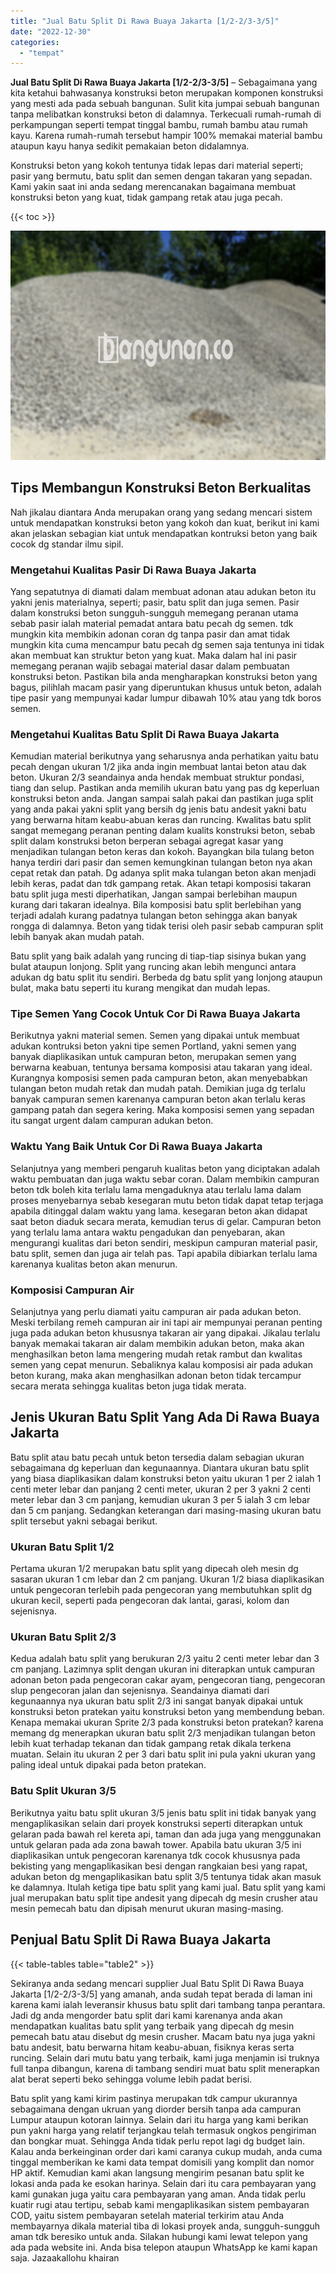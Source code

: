 ```yaml
---
title: "Jual Batu Split Di Rawa Buaya Jakarta [1/2-2/3-3/5]"
date: "2022-12-30"
categories: 
  - "tempat"
---
```


**Jual Batu Split Di Rawa Buaya Jakarta \[1/2-2/3-3/5\]** – Sebagaimana yang kita ketahui bahwasanya konstruksi beton merupakan komponen konstruksi yang mesti ada pada sebuah bangunan. Sulit kita jumpai sebuah bangunan tanpa melibatkan konstruksi beton di dalamnya. Terkecuali rumah-rumah di perkampungan seperti tempat tinggal bambu, rumah bambu atau rumah kayu. Karena rumah-rumah tersebut hampir 100% memakai material bambu ataupun kayu hanya sedikit pemakaian beton didalamnya.

Konstruksi beton yang kokoh tentunya tidak lepas dari material seperti; pasir yang bermutu, batu split dan semen dengan takaran yang sepadan. Kami yakin saat ini anda sedang merencanakan bagaimana membuat konstruksi beton yang kuat, tidak gampang retak atau juga pecah.

{{< toc >}}

![Jual Batu Split Di Rawa Buaya Jakarta [1/2-2/3-3/5]](/images/jual-batu-split-03.png)

## Tips Membangun Konstruksi Beton Berkualitas

Nah jikalau diantara Anda merupakan orang yang sedang mencari sistem untuk mendapatkan konstruksi beton yang kokoh dan kuat, berikut ini kami akan jelaskan sebagian kiat untuk mendapatkan kontruksi beton yang baik cocok dg standar ilmu sipil.

### Mengetahui Kualitas Pasir Di Rawa Buaya Jakarta

Yang sepatutnya di diamati dalam membuat adonan atau adukan beton itu yakni jenis materialnya, seperti; pasir, batu split dan juga semen. Pasir dalam konstruksi beton sungguh-sungguh memegang peranan utama sebab pasir ialah material pemadat antara batu pecah dg semen. tdk mungkin kita membikin adonan coran dg tanpa pasir dan amat tidak mungkin kita cuma mencampur batu pecah dg semen saja tentunya ini tidak akan membuat kan struktur beton yang kuat. Maka dalam hal ini pasir memegang peranan wajib sebagai material dasar dalam pembuatan konstruksi beton. Pastikan bila anda mengharapkan konstruksi beton yang bagus, pilihlah macam pasir yang diperuntukan khusus untuk beton, adalah tipe pasir yang mempunyai kadar lumpur dibawah 10% atau yang tdk boros semen.

### Mengetahui Kualitas Batu Split Di Rawa Buaya Jakarta

Kemudian material berikutnya yang seharusnya anda perhatikan yaitu batu pecah dengan ukuran 1/2 jika anda ingin membuat lantai beton atau dak beton. Ukuran 2/3 seandainya anda hendak membuat struktur pondasi, tiang dan selup. Pastikan anda memilih ukuran batu yang pas dg keperluan konstruksi beton anda. Jangan sampai salah pakai dan pastikan juga split yang anda pakai yakni split yang bersih dg jenis batu andesit yakni batu yang berwarna hitam keabu-abuan keras dan runcing. Kwalitas batu split sangat memegang peranan penting dalam kualits konstruksi beton, sebab split dalam konstruksi beton berperan sebagai agregat kasar yang menjadikan tulangan beton keras dan kokoh. Bayangkan bila tulang beton hanya terdiri dari pasir dan semen kemungkinan tulangan beton nya akan cepat retak dan patah. Dg adanya split maka tulangan beton akan menjadi lebih keras, padat dan tdk gampang retak. Akan tetapi komposisi takaran batu split juga mesti diperhatikan, Jangan sampai berlebihan maupun kurang dari takaran idealnya. Bila komposisi batu split berlebihan yang terjadi adalah kurang padatnya tulangan beton sehingga akan banyak rongga di dalamnya. Beton yang tidak terisi oleh pasir sebab campuran split lebih banyak akan mudah patah.

Batu split yang baik adalah yang runcing di tiap-tiap sisinya bukan yang bulat ataupun lonjong. Split yang runcing akan lebih mengunci antara adukan dg batu split itu sendiri. Berbeda dg batu split yang lonjong ataupun bulat, maka batu seperti itu kurang mengikat dan mudah lepas.

### Tipe Semen Yang Cocok Untuk Cor Di Rawa Buaya Jakarta

Berikutnya yakni material semen. Semen yang dipakai untuk membuat adukan kontruksi beton yakni tipe semen Portland, yakni semen yang banyak diaplikasikan untuk campuran beton, merupakan semen yang berwarna keabuan, tentunya bersama komposisi atau takaran yang ideal. Kurangnya komposisi semen pada campuran beton, akan menyebabkan tulangan beton mudah retak dan mudah patah. Demikian juga dg terlalu banyak campuran semen karenanya campuran beton akan terlalu keras gampang patah dan segera kering. Maka komposisi semen yang sepadan itu sangat urgent dalam campuran adukan beton.

### Waktu Yang Baik Untuk Cor Di Rawa Buaya Jakarta

Selanjutnya yang memberi pengaruh kualitas beton yang diciptakan adalah waktu pembuatan dan juga waktu sebar coran. Dalam membikin campuran beton tdk boleh kita terlalu lama mengaduknya atau terlalu lama dalam proses menyebarnya sebab kesegaran mutu beton tidak dapat tetap terjaga apabila ditinggal dalam waktu yang lama. kesegaran beton akan didapat saat beton diaduk secara merata, kemudian terus di gelar. Campuran beton yang terlalu lama antara waktu pengadukan dan penyebaran, akan mengurangi kualitas dari beton sendiri, meskipun campuran material pasir, batu split, semen dan juga air telah pas. Tapi apabila dibiarkan terlalu lama karenanya kualitas beton akan menurun.

### Komposisi Campuran Air

Selanjutnya yang perlu diamati yaitu campuran air pada adukan beton. Meski terbilang remeh campuran air ini tapi air mempunyai peranan penting juga pada adukan beton khususnya takaran air yang dipakai. Jikalau terlalu banyak memakai takaran air dalam membikin adukan beton, maka akan menghasilkan beton lama mengering mudah retak rambut dan kwalitas semen yang cepat menurun. Sebaliknya kalau komposisi air pada adukan beton kurang, maka akan menghasilkan adonan beton tidak tercampur secara merata sehingga kualitas beton juga tidak merata.

## Jenis Ukuran Batu Split Yang Ada Di Rawa Buaya Jakarta

Batu split atau batu pecah untuk beton tersedia dalam sebagian ukuran sebagaimana dg keperluan dan kegunaannya. Diantara ukuran batu split yang biasa diaplikasikan dalam konstruksi beton yaitu ukuran 1 per 2 ialah 1 centi meter lebar dan panjang 2 centi meter, ukuran 2 per 3 yakni 2 centi meter lebar dan 3 cm panjang, kemudian ukuran 3 per 5 ialah 3 cm lebar dan 5 cm panjang. Sedangkan keterangan dari masing-masing ukuran batu split tersebut yakni sebagai berikut.

### Ukuran Batu Split 1/2

Pertama ukuran 1/2 merupakan batu split yang dipecah oleh mesin dg sasaran ukuran 1 cm lebar dan 2 cm panjang. Ukuran 1/2 biasa diaplikasikan untuk pengecoran terlebih pada pengecoran yang membutuhkan split dg ukuran kecil, seperti pada pengecoran dak lantai, garasi, kolom dan sejenisnya.

### Ukuran Batu Split 2/3

Kedua adalah batu split yang berukuran 2/3 yaitu 2 centi meter lebar dan 3 cm panjang. Lazimnya split dengan ukuran ini diterapkan untuk campuran adonan beton pada pengecoran cakar ayam, pengecoran tiang, pengecoran slup pengecoran jalan dan sejenisnya. Seandainya diamati dari kegunaannya nya ukuran batu split 2/3 ini sangat banyak dipakai untuk konstruksi beton pratekan yaitu konstruksi beton yang membendung beban. Kenapa memakai ukuran Sprite 2/3 pada konstruksi beton pratekan? karena memang dg menerapkan ukuran batu split 2/3 menjadikan tulangan beton lebih kuat terhadap tekanan dan tidak gampang retak dikala terkena muatan. Selain itu ukuran 2 per 3 dari batu split ini pula yakni ukuran yang paling ideal untuk dipakai pada beton pratekan.

### Batu Split Ukuran 3/5

Berikutnya yaitu batu split ukuran 3/5 jenis batu split ini tidak banyak yang mengaplikasikan selain dari proyek konstruksi seperti diterapkan untuk gelaran pada bawah rel kereta api, taman dan ada juga yang menggunakan untuk gelaran pada ada zona bawah tower. Apabila batu ukuran 3/5 ini diaplikasikan untuk pengecoran karenanya tdk cocok khususnya pada bekisting yang mengaplikasikan besi dengan rangkaian besi yang rapat, adukan beton dg mengaplikasikan batu split 3/5 tentunya tidak akan masuk ke dalamnya. Itulah ketiga tipe batu split yang kami jual. Batu split yang kami jual merupakan batu split tipe andesit yang dipecah dg mesin crusher atau mesin pemecah batu dan dipisah menurut ukuran masing-masing.

## Penjual Batu Split Di Rawa Buaya Jakarta

{{< table-tables table="table2" >}}

Sekiranya anda sedang mencari supplier Jual Batu Split Di Rawa Buaya Jakarta \[1/2-2/3-3/5\] yang amanah, anda sudah tepat berada di laman ini karena kami ialah leveransir khusus batu split dari tambang tanpa perantara. Jadi dg anda mengorder batu split dari kami karenanya anda akan mendapatkan kualitas batu split yang terbaik yang dipecah dg mesin pemecah batu atau disebut dg mesin crusher. Macam batu nya juga yakni batu andesit, batu berwarna hitam keabu-abuan, fisiknya keras serta runcing. Selain dari mutu batu yang terbaik, kami juga menjamin isi truknya full tanpa dibangun, karena di tambang sendiri muat batu split menerapkan alat berat seperti beko sehingga volume lebih padat berisi.

Batu split yang kami kirim pastinya merupakan tdk campur ukurannya sebagaimana dengan ukruan yang diorder bersih tanpa ada campuran Lumpur ataupun kotoran lainnya. Selain dari itu harga yang kami berikan pun yakni harga yang relatif terjangkau telah termasuk ongkos pengiriman dan bongkar muat. Sehingga Anda tidak perlu repot lagi dg budget lain. Kalau anda berkeinginan order dari kami caranya cukup mudah, anda cuma tinggal memberikan ke kami data tempat domisili yang komplit dan nomor HP aktif. Kemudian kami akan langsung mengirim pesanan batu split ke lokasi anda pada ke esokan harinya. Selain dari itu cara pembayaran yang kami gunakan juga yaitu cara pembayaran yang aman. Anda tidak perlu kuatir rugi atau tertipu, sebab kami mengaplikasikan sistem pembayaran COD, yaitu sistem pembayaran setelah material terkirim atau Anda membayarnya dikala material tiba di lokasi proyek anda, sungguh-sungguh aman tdk beresiko untuk anda. Silakan hubungi kami lewat telepon yang ada pada website ini. Anda bisa telepon ataupun WhatsApp ke kami kapan saja. Jazaakallohu khairan
